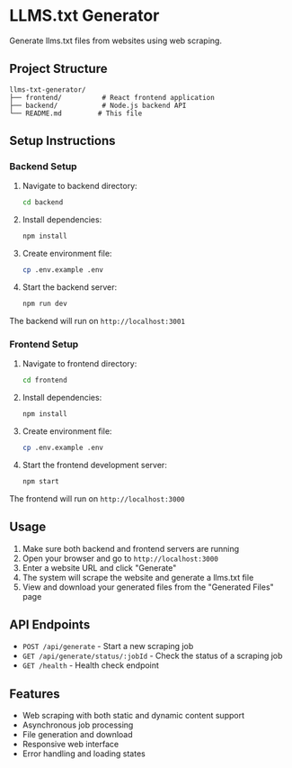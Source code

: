 # LLMS.txt Generator

Generate llms.txt files from websites using web scraping.

## Project Structure

```
llms-txt-generator/
├── frontend/          # React frontend application
├── backend/           # Node.js backend API
└── README.md         # This file
```

## Setup Instructions

### Backend Setup

1. Navigate to backend directory:
   ```bash
   cd backend
   ```

2. Install dependencies:
   ```bash
   npm install
   ```

3. Create environment file:
   ```bash
   cp .env.example .env
   ```

4. Start the backend server:
   ```bash
   npm run dev
   ```

The backend will run on `http://localhost:3001`

### Frontend Setup

1. Navigate to frontend directory:
   ```bash
   cd frontend
   ```

2. Install dependencies:
   ```bash
   npm install
   ```

3. Create environment file:
   ```bash
   cp .env.example .env
   ```

4. Start the frontend development server:
   ```bash
   npm start
   ```

The frontend will run on `http://localhost:3000`

## Usage

1. Make sure both backend and frontend servers are running
2. Open your browser and go to `http://localhost:3000`
3. Enter a website URL and click "Generate"
4. The system will scrape the website and generate a llms.txt file
5. View and download your generated files from the "Generated Files" page

## API Endpoints

- `POST /api/generate` - Start a new scraping job
- `GET /api/generate/status/:jobId` - Check the status of a scraping job
- `GET /health` - Health check endpoint

## Features

- Web scraping with both static and dynamic content support
- Asynchronous job processing
- File generation and download
- Responsive web interface
- Error handling and loading states